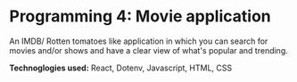 # Programming 4: Movie application

An IMDB/ Rotten tomatoes like application in which you can search for movies and/or shows and have a clear view of what's popular and trending.

**Technoglogies used:** React, Dotenv, Javascript, HTML, CSS